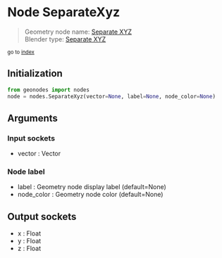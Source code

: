 
# Node SeparateXyz

> Geometry node name: [Separate XYZ](https://docs.blender.org/manual/en/latest/modeling/geometry_nodes/vector/separate_xyz.html)<br>
  Blender type: [Separate XYZ](https://docs.blender.org/api/current/bpy.types.ShaderNodeSeparateXYZ.html)
  
<sub>go to [index](/docs/index.md)</sub>

## Initialization

```python
from geonodes import nodes
node = nodes.SeparateXyz(vector=None, label=None, node_color=None)
```



## Arguments


### Input sockets

- vector : Vector

### Node label

- label : Geometry node display label (default=None)
- node_color : Geometry node color (default=None)

## Output sockets

- x : Float
- y : Float
- z : Float
